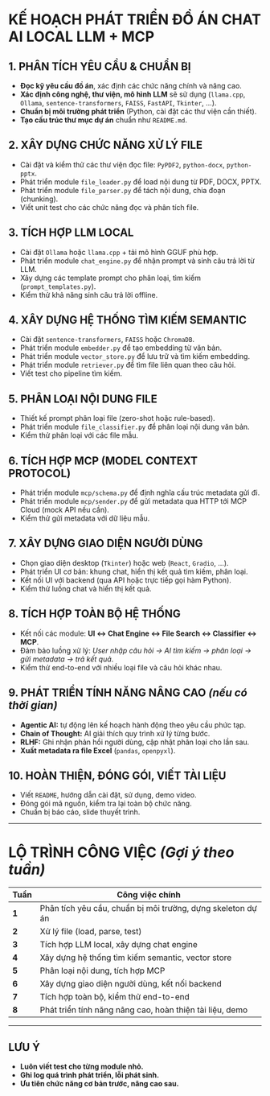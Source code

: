 # KẾ HOẠCH PHÁT TRIỂN ĐỒ ÁN CHAT AI LOCAL LLM + MCP

## 1. PHÂN TÍCH YÊU CẦU & CHUẨN BỊ
- **Đọc kỹ yêu cầu đồ án**, xác định các chức năng chính và nâng cao.
- **Xác định công nghệ, thư viện, mô hình LLM** sẽ sử dụng (`llama.cpp`, `Ollama`, `sentence-transformers`, `FAISS`, `FastAPI`, `Tkinter`, ...).
- **Chuẩn bị môi trường phát triển** (Python, cài đặt các thư viện cần thiết).
- **Tạo cấu trúc thư mục dự án** chuẩn như `README.md`.

## 2. XÂY DỰNG CHỨC NĂNG XỬ LÝ FILE
- Cài đặt và kiểm thử các thư viện đọc file: `PyPDF2`, `python-docx`, `python-pptx`.
- Phát triển module `file_loader.py` để load nội dung từ PDF, DOCX, PPTX.
- Phát triển module `file_parser.py` để tách nội dung, chia đoạn (chunking).
- Viết unit test cho các chức năng đọc và phân tích file.

## 3. TÍCH HỢP LLM LOCAL
- Cài đặt `Ollama` hoặc `llama.cpp` + tải mô hình GGUF phù hợp.
- Phát triển module `chat_engine.py` để nhận prompt và sinh câu trả lời từ LLM.
- Xây dựng các template prompt cho phân loại, tìm kiếm (`prompt_templates.py`).
- Kiểm thử khả năng sinh câu trả lời offline.

## 4. XÂY DỰNG HỆ THỐNG TÌM KIẾM SEMANTIC
- Cài đặt `sentence-transformers`, `FAISS` hoặc `ChromaDB`.
- Phát triển module `embedder.py` để tạo embedding từ văn bản.
- Phát triển module `vector_store.py` để lưu trữ và tìm kiếm embedding.
- Phát triển module `retriever.py` để tìm file liên quan theo câu hỏi.
- Viết test cho pipeline tìm kiếm.

## 5. PHÂN LOẠI NỘI DUNG FILE
- Thiết kế prompt phân loại file (zero-shot hoặc rule-based).
- Phát triển module `file_classifier.py` để phân loại nội dung văn bản.
- Kiểm thử phân loại với các file mẫu.

## 6. TÍCH HỢP MCP (MODEL CONTEXT PROTOCOL)
- Phát triển module `mcp/schema.py` để định nghĩa cấu trúc metadata gửi đi.
- Phát triển module `mcp/sender.py` để gửi metadata qua HTTP tới MCP Cloud (mock API nếu cần).
- Kiểm thử gửi metadata với dữ liệu mẫu.

## 7. XÂY DỰNG GIAO DIỆN NGƯỜI DÙNG
- Chọn giao diện desktop (`Tkinter`) hoặc web (`React`, `Gradio`, ...).
- Phát triển UI cơ bản: khung chat, hiển thị kết quả tìm kiếm, phân loại.
- Kết nối UI với backend (qua API hoặc trực tiếp gọi hàm Python).
- Kiểm thử luồng chat và hiển thị kết quả.

## 8. TÍCH HỢP TOÀN BỘ HỆ THỐNG
- Kết nối các module: **UI ↔ Chat Engine ↔ File Search ↔ Classifier ↔ MCP**.
- Đảm bảo luồng xử lý: *User nhập câu hỏi → AI tìm kiếm → phân loại → gửi metadata → trả kết quả*.
- Kiểm thử end-to-end với nhiều loại file và câu hỏi khác nhau.

## 9. PHÁT TRIỂN TÍNH NĂNG NÂNG CAO *(nếu có thời gian)*
- **Agentic AI:** tự động lên kế hoạch hành động theo yêu cầu phức tạp.
- **Chain of Thought:** AI giải thích quy trình xử lý từng bước.
- **RLHF:** Ghi nhận phản hồi người dùng, cập nhật phân loại cho lần sau.
- **Xuất metadata ra file Excel** (`pandas`, `openpyxl`).

## 10. HOÀN THIỆN, ĐÓNG GÓI, VIẾT TÀI LIỆU
- Viết `README`, hướng dẫn cài đặt, sử dụng, demo video.
- Đóng gói mã nguồn, kiểm tra lại toàn bộ chức năng.
- Chuẩn bị báo cáo, slide thuyết trình.

---

# LỘ TRÌNH CÔNG VIỆC *(Gợi ý theo tuần)*

| Tuần    | Công việc chính                                                      |
|---------|---------------------------------------------------------------------|
| **1**   | Phân tích yêu cầu, chuẩn bị môi trường, dựng skeleton dự án         |
| **2**   | Xử lý file (load, parse, test)                                      |
| **3**   | Tích hợp LLM local, xây dựng chat engine                            |
| **4**   | Xây dựng hệ thống tìm kiếm semantic, vector store                   |
| **5**   | Phân loại nội dung, tích hợp MCP                                    |
| **6**   | Xây dựng giao diện người dùng, kết nối backend                      |
| **7**   | Tích hợp toàn bộ, kiểm thử end-to-end                               |
| **8**   | Phát triển tính năng nâng cao, hoàn thiện tài liệu, demo            |

---

## LƯU Ý
- **Luôn viết test cho từng module nhỏ.**
- **Ghi log quá trình phát triển, lỗi phát sinh.**
- **Ưu tiên chức năng cơ bản trước, nâng cao sau.** 